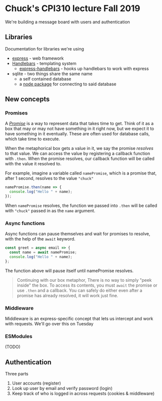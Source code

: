 # Chuck's CPI310 lecture Fall 2019

We're building a message board with users and authentication

## Libraries

Documentation for libraries we're using

- [express](https://expressjs.com) - web framework
- [Handlebars](https://handlebarsjs.com/) - templating system
  - [express-handlebars](https://www.npmjs.com/package/express-handlebars) - hooks up handlebars to work with express
- sqlite - two things share the same name
  - a self contained database
  - a [node package](https://www.npmjs.com/package/sqlite) for connecting to said database

## New concepts

### Promises

A [_Promise_](https://developer.mozilla.org/en-US/docs/Web/JavaScript/Guide/Using_promises) is a way to represent data that takes time to get. Think of it as a box that may or may not have something in it right now, but we expect it to have something in it eventually. These are often used for database calls, which take time to execute.

When the metaphorical box gets a value in it, we say the promise _resolves_ to that value. We can access the value by registering a callback function with `.then`. When the promise resolves, our callback function will be called with the value it resolved to.

For example, imagine a variable called `namePromise`, which is a promise that, after 1 second, resolves to the value `"chuck"`

```javascript
namePromise.then(name => {
  console.log("Hello " + name);
});
```

When `namePromise` resolves, the function we passed into `.then` will be called with `"chuck"` passed in as the `name` argument.

### Async functions

Async functions can pause themselves and wait for promises to resolve, with the help of the `await` keyword.

```javascript
const greet = async email => {
  const name = await namePromise;
  console.log("Hello " + name);
};
```

The function above will pause itself until namePromise resolves.

> Continuing with our box metaphor, There is no way to simply "peek inside" the box. To access its contents, you must `await` the promise or use `.then` and a callback. You can safely do either even after a promise has already resolved, it will work just fine.

### Middleware

Middleware is an express-specific concept that lets us intercept and work with requests. We'll go over this on Tuesday

### ESModules

(TODO)

## Authentication

Three parts

1. User accounts (register)
2. Look up user by email and verify password (login)
3. Keep track of who is logged in across requests (cookies & middleware)
